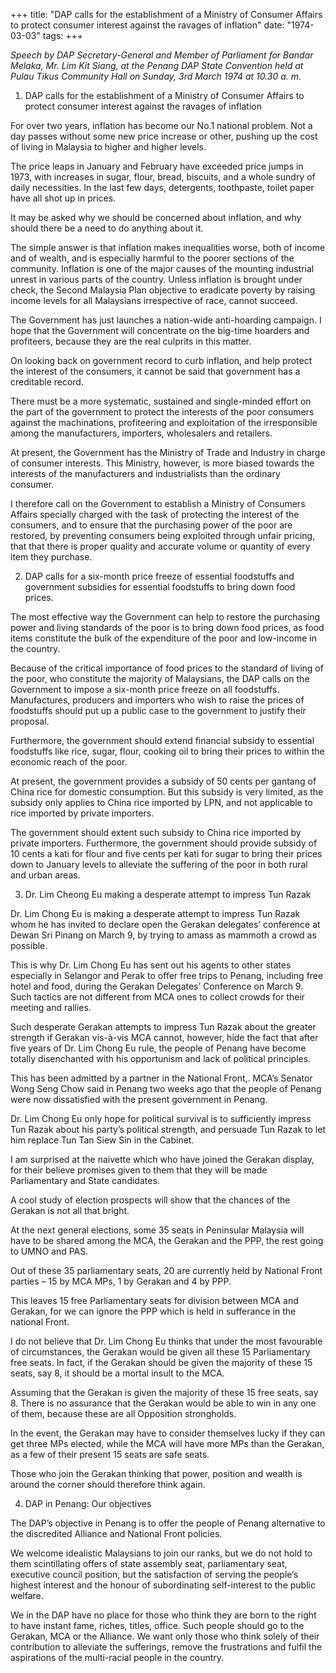 +++ 
title: "DAP calls for the establishment of a Ministry of Consumer Affairs to protect consumer interest against the ravages of inflation"
date: "1974-03-03"
tags:
+++

_Speech by DAP Secretary-General and Member of Parliament for Bandar Melaka, Mr. Lim Kit Siang, at the Penang DAP State Convention held at Pulau Tikus Community Hall on Sunday, 3rd March 1974 at 10.30 a. m._

1. DAP calls for the establishment of a Ministry of Consumer Affairs to protect consumer interest against the ravages of inflation

For over two years, inflation has become our No.1 national problem. Not a day passes without some new price increase or other, pushing up the cost of living in Malaysia to higher and higher levels.</u>

The price leaps in January and February have exceeded price jumps in 1973, with increases in sugar, flour, bread, biscuits, and a whole sundry of daily necessities. In the last few days, detergents, toothpaste, toilet paper have all shot up in prices.

It may be asked why we should be concerned about inflation, and why should there be a need to do anything about it.

The simple answer is that inflation makes inequalities worse, both of income and of wealth, and is especially harmful to the poorer sections of the community. Inflation is one of the major causes of the mounting industrial unrest in various parts of the country. Unless inflation is brought under check, the Second Malaysia Plan objective to eradicate poverty by raising income levels for all Malaysians irrespective of race, cannot succeed.

The Government has just launches a nation-wide anti-hoarding campaign. I hope that the Government will concentrate on the big-time hoarders and profiteers, because they are the real culprits in this matter.

On looking back on government record to curb inflation, and help protect the interest of the consumers, it cannot be said that government has a creditable record.

There must be a more systematic, sustained and single-minded effort on the part of the government to protect the interests of the poor consumers against the machinations, profiteering and exploitation of the irresponsible among the manufacturers, importers, wholesalers and retailers.

At present, the Government has the Ministry of Trade and Industry in charge of consumer interests. This Ministry, however, is more biased towards the interests of the manufacturers and industrialists than the ordinary consumer.

I therefore call on the Government to establish a Ministry of Consumers Affairs specially charged with the task of protecting the interest of the consumers, and to ensure that the purchasing power of the poor are restored, by preventing consumers being exploited through unfair pricing, that that there is proper quality and accurate volume or quantity of every item they purchase.

2. DAP calls for a six-month price freeze of essential foodstuffs and government subsidies for essential foodstuffs to bring down food prices.

The most effective way the Government can help to restore the purchasing power and living standards of the poor is to bring down food prices, as food items constitute the bulk of the expenditure of the poor and low-income in the country.

Because of the critical importance of food prices to the standard of living of the poor, who constitute the majority of Malaysians, the DAP calls on the Government to impose a six-month price freeze on all foodstuffs. Manufactures, producers and importers who wish to raise the prices of foodstuffs should put up a public case to the government to justify their proposal.

Furthermore, the government should extend financial subsidy to essential foodstuffs like rice, sugar, flour, cooking oil to bring their prices to within the economic reach of the poor.

At present, the government provides a subsidy of 50 cents per gantang of China rice for domestic consumption. But this subsidy is very limited, as the subsidy only applies to China rice imported by LPN, and not applicable to rice imported by private importers.

The government should extent such subsidy to China rice imported by private importers. Furthermore, the government should provide subsidy of 10 cents a kati for flour and five cents per kati for sugar to bring their prices down to January levels to alleviate the suffering of the poor in both rural and urban areas.

3. Dr. Lim Cheong Eu making a desperate attempt to impress Tun Razak

Dr. Lim Chong Eu is making a desperate attempt to impress Tun Razak whom he has invited to declare open the Gerakan delegates’ conference at Dewan Sri Pinang on March 9, by trying to amass as mammoth a crowd as possible.

This is why Dr. Lim Chong Eu has sent out his agents to other states especially in Selangor and Perak to offer free trips to Penang, including free hotel and food, during the Gerakan Delegates’ Conference on March 9. Such tactics are not different from MCA ones to collect crowds for their meeting and rallies.

Such desperate Gerakan attempts to impress Tun Razak about the greater strength if Gerakan vis-à-vis MCA cannot, however, hide the fact that after five years of Dr. Lim Chong Eu rule, the people of Penang have become totally disenchanted with his opportunism and lack of political principles.

This has been admitted by a partner in the National Front,. MCA’s Senator Wong Seng Chow said in Penang two weeks ago that the people of Penang were now dissatisfied with the present government in Penang.

Dr. Lim Chong Eu only hope for political survival is to sufficiently impress Tun Razak about his party’s political strength, and persuade Tun Razak to let him replace Tun Tan Siew Sin in the Cabinet.

I am surprised at the naivette which who have joined the Gerakan display, for their believe promises given to them that they will be made Parliamentary and State candidates.

A cool study of election prospects will show that the chances of the Gerakan is not all that bright.

At the next general elections, some 35 seats in Peninsular Malaysia will have to be shared among the MCA, the Gerakan and the PPP, the rest going to UMNO and PAS.

Out of these 35 parliamentary seats, 20 are currently held by National Front parties – 15 by MCA MPs, 1 by Gerakan and 4 by PPP.

This leaves 15 free Parliamentary seats for division between MCA and Gerakan, for we can ignore the PPP which is held in sufferance in the national Front.

I do not believe that Dr. Lim Chong Eu thinks that under the most favourable of circumstances, the Gerakan would be given all these 15 Parliamentary free seats. In fact, if the Gerakan should be given the majority of these 15 seats, say 8, it should be a mortal insult to the MCA.

Assuming that the Gerakan is given the majority of these 15 free seats, say 8. There is no assurance that the Gerakan would be able to win in any one of them, because these are all Opposition strongholds.

In the event, the Gerakan may have to consider themselves lucky if they can get three MPs elected, while the MCA will have more MPs than the Gerakan, as a few of their present 15 seats are safe seats.

Those who join the Gerakan thinking that power, position and wealth is around the corner should therefore think again.

4. DAP in Penang: Our objectives

The DAP’s objective in Penang is to offer the people of Penang alternative to the discredited Alliance and National Front policies.

We welcome idealistic Malaysians to join our ranks, but we do not hold to them scintillating offers of state assembly seat, parliamentary seat, executive council position, but the satisfaction of serving the people’s highest interest and the honour of subordinating self-interest to the public welfare.

We in the DAP have no place for those who think they are born to the right to have instant fame, riches, titles, office. Such people should go to the Gerakan, MCA or the Alliance. We want only those who think solely of their contribution to alleviate the sufferings, remove the frustrations and fulfil the aspirations of the multi-racial people in the country.
 

